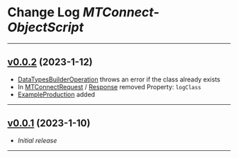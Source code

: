 # Change Log *MTConnect-ObjectScript*

---

## [v0.0.2](https://github.com/phil1436/MTConnect-ObjectScript/tree/0.0.2) (2023-1-12)

* [DataTypesBuilderOperation](cls/MTConnect/BO/DataTypesBuilderOperation.cls) throws an error if the class already exists
* In [MTConnectRequest](cls/MTConnect/MSG/MTConnectRequest.cls) / [Response](cls/MTConnect/MSG/MTConnectResponse.cls) removed Property: `logClass`
* [ExampleProduction](cls/MTConnect/ExampleProduction) added

---

## [v0.0.1](https://github.com/phil1436/MTConnect-ObjectScript/tree/0.0.1) (2023-1-10)

* *Initial release*

---
